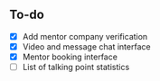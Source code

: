 
## To-do
- [x] Add mentor company verification
- [x] Video and message chat interface
- [x] Mentor booking interface
- [ ] List of talking point statistics
